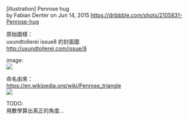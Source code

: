 [illustration] Penrose hug  
by Fabian Denter on Jun 14, 2015
<https://dribbble.com/shots/2105831-Penrose-hug>

原始圖樣：  
uxundtollerei issue8 的封面圖  
http://uxundtollerei.com/issue/8

image:  
![](https://d13yacurqjgara.cloudfront.net/users/873371/screenshots/2105831/uxundt_w08_dribbble2_800x600.gif)

命名由來：  
https://en.wikipedia.org/wiki/Penrose_triangle  
![](https://upload.wikimedia.org/wikipedia/commons/thumb/c/c1/Penrose-dreieck.svg/1024px-Penrose-dreieck.svg.png)

TODO:  
用數學算出真正的角度...
